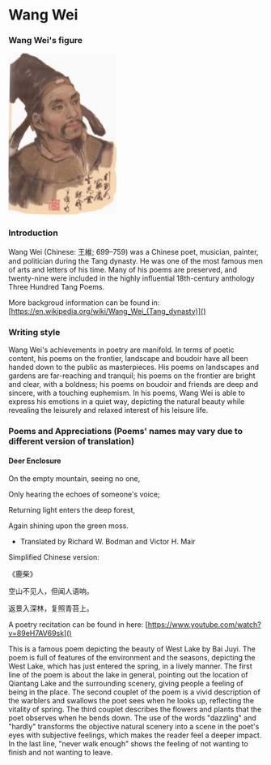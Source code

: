 # Wang Wei

### Wang Wei's figure

![](ww.JPG)

### Introduction

Wang Wei (Chinese: 王維; 699–759) was a Chinese poet, musician, painter, and politician during the Tang dynasty. He was one of the most famous men of arts and letters of his time. Many of his poems are preserved, and twenty-nine were included in the highly influential 18th-century anthology Three Hundred Tang Poems.

More backgroud information can be found in: [https://en.wikipedia.org/wiki/Wang_Wei_(Tang_dynasty)]()

### Writing style

Wang Wei's achievements in poetry are manifold. In terms of poetic content, his poems on the frontier, landscape and boudoir have all been handed down to the public as masterpieces. His poems on landscapes and gardens are far-reaching and tranquil; his poems on the frontier are bright and clear, with a boldness; his poems on boudoir and friends are deep and sincere, with a touching euphemism. In his poems, Wang Wei is able to express his emotions in a quiet way, depicting the natural beauty while revealing the leisurely and relaxed interest of his leisure life.


### Poems and Appreciations (Poems' names may vary due to different version of translation)

#### Deer Enclosure

On the empty mountain, seeing no one,

Only hearing the echoes of someone's voice;

Returning light enters the deep forest,

Again shining upon the green moss.


- Translated by Richard W. Bodman and Victor H. Mair

Simplified Chinese version:

《鹿柴》

空山不见人，但闻人语响。

返景入深林，复照青苔上。


A poetry recitation can be found in here: [https://www.youtube.com/watch?v=89eH7AV69sk]()


This is a famous poem depicting the beauty of West Lake by Bai Juyi. The poem is full of features of the environment and the seasons, depicting the West Lake, which has just entered the spring, in a lively manner. The first line of the poem is about the lake in general, pointing out the location of Qiantang Lake and the surrounding scenery, giving people a feeling of being in the place. The second couplet of the poem is a vivid description of the warblers and swallows the poet sees when he looks up, reflecting the vitality of spring. The third couplet describes the flowers and plants that the poet observes when he bends down. The use of the words "dazzling" and "hardly" transforms the objective natural scenery into a scene in the poet's eyes with subjective feelings, which makes the reader feel a deeper impact. In the last line, "never walk enough" shows the feeling of not wanting to finish and not wanting to leave.
